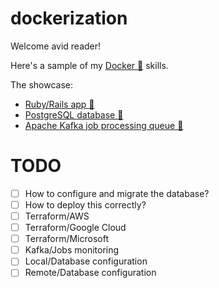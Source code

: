# dockerization

Welcome avid reader!

Here's a sample of my [Docker :whale:](https://www.docker.com/) skills.

The showcase:

- [Ruby/Rails app :train:](https://rubyonrails.org/)
- [PostgreSQL database :elephant:](https://www.postgresql.org/)
- [Apache Kafka job processing queue :ant:](https://kafka.apache.org/)

# TODO

- [ ] How to configure and migrate the database?
- [ ] How to deploy this correctly?
- [ ] Terraform/AWS
- [ ] Terraform/Google Cloud
- [ ] Terraform/Microsoft
- [ ] Kafka/Jobs monitoring
- [ ] Local/Database configuration
- [ ] Remote/Database configuration
